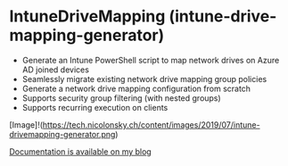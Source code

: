 # IntuneDriveMapping (intune-drive-mapping-generator)

* Generate an Intune PowerShell script to map network drives on Azure AD joined devices
* Seamlessly migrate existing network drive mapping group policies
* Generate a network drive mapping configuration from scratch
* Supports security group filtering (with nested groups)
* Supports recurring execution on clients

[Image]!(https://tech.nicolonsky.ch/content/images/2019/07/intune-drivemapping-generator.png)

[Documentation is available on my blog](https://tech.nicolonsky.ch/next-level-network-drive-mapping-with-intune/)
